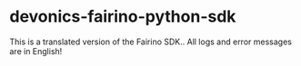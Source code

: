 # devonics-fairino-python-sdk
This is a translated version of the Fairino SDK.. All logs and error messages are in English!
